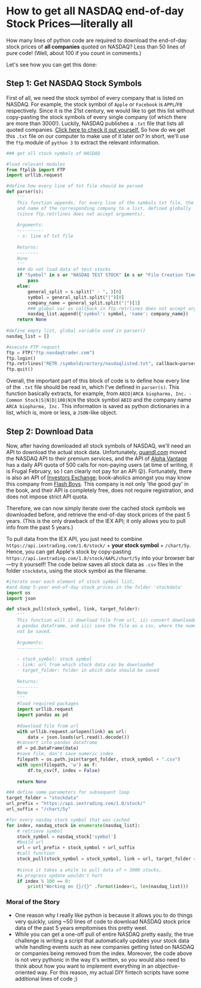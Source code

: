
# How to get all NASDAQ end-of-day Stock Prices—literally all

How many lines of python code are required to download the end-of-day stock prices of **all companies** quoted on NASDAQ? Less than 50 lines of pure code! (Well, about 100 if you count in comments.)

Let's see how you can get this done:

## Step 1: Get NASDAQ Stock Symbols

First of all, we need the stock symbol of every company that is listed on NASDAQ. For example, the stock symbol of `Apple` or `Facebook` is `APPL`/`FB` respectively. Since it is the 21st century, we would like to get this list without copy-pasting the stock symbols of every single company (of which there are more than 3000!). Luckily, NASDAQ publishes a `.txt` file that lists all quoted companies. [Click here to check it out yourself.](https://bit.ly/2U4x8r7) So how do we get this `.txt` file on our computer to make use of it later on? In short, we'll use the `ftp` module of `python 3` to extract the relevant information.

``` Python
### get all stock symbols of NASDAQ

#load relevant modules
from ftplib import FTP
import urllib.request

#define how every line of txt file should be parsed
def parser(s):
	'''
	This function appends, for every line of the symbols txt file, the stock symbol
	and name of the corresponding company to a list, defined globally 
	(since ftp.retrlines does not accept arguments).
	
	Arguments:
	----------
	- s: line of txt file
	
	Returns:
	--------
	None
	'''
	### do not load data of test stocks
	if "Symbol" in s or "NASDAQ TEST STOCK" in s or "File Creation Time" in s or "Pilot Test" in s:
		pass
	else:
		general_split = s.split(" - ", )[0]
		symbol = general_split.split("|")[0]
		company_name = general_split.split("|")[1]
		### global var as callback in ftp.retrlines does not accept arguments
		nasdaq_list.append({'symbol': symbol, 'name': company_name})
	return None
	
#define empty list, global variable used in parser()
nasdaq_list = []

#execute FTP request
ftp = FTP("ftp.nasdaqtrader.com")
ftp.login()
ftp.retrlines("RETR /symboldirectory/nasdaqlisted.txt", callback=parser)
ftp.quit()
```

Overall, the important part of this block of code is to define how every line of the `.txt` file should be read in, which I've defined in `parser(s)`. This function basically extracts, for example, from `ABIO|ARCA biopharma, Inc. - Common Stock|S|N|D|100|N|N` the stock symbol `ABIO` and the company name `ARCA biopharma, Inc.` This information is saved as python dictionaries in a list, which is, more or less, a `JSON`-like object.

## Step 2: Download Data

Now, after having downloaded all stock symbols of NASDAQ, we'll need an API to download the actual stock data. Unfortunately, [quandl.com](https://www.quandl.com/) moved the NASDAQ API to their premium services, and the API of [Alpha Vantage](https://www.alphavantage.co/) has a daily API quota of 500 calls for non-paying users (at time of writing, it is Frugal February, so I can clearly not pay for an API 😛). Fortunately, there is also an API of [Investors Exchange](https://iextrading.com/); book-aholics amongst you may know this company from [Flash Boys](https://en.wikipedia.org/wiki/Flash_Boys). This company is not only 'the good guy' in the book, and their API is completely free, does not require registration, and does not impose strict API quota.

Therefore, we can now simply iterate over the cached stock symbols we downloaded before, and retrieve the end-of-day stock prices of the past 5 years. (This is the only drawback of the IEX API; it only allows you to pull info from the past 5 years.)

To pull data from the IEX API, you just need to combine `https://api.iextrading.com/1.0/stock/` + **your stock symbol** + `/chart/5y`. Hence, you can get Apple's stock by copy-pasting `https://api.iextrading.com/1.0/stock/AAPL/chart/5y` into your browser bar—try it yourself!
The code below saves all stock data as `.csv` files in the folder `stockdata`, using the stock symbol as the filename.


``` Python
#iterate over each element of stock symbol list, 
#and dump 5-year end-of-day stock prices in the folder 'stockdata'
import os
import json

def stock_pull(stock_symbol, link, target_folder):
	'''
	This function will i) download file from url, ii) convert downloaded file into
	a pandas dataframe, and iii) save the file as a csv, where the numeric index will
	not be saved.
	
	Arguments:
	----------
	
	- stock_symbol: stock symbol
	- link: url from which stock data can be downloaded
	- target_folder: folder in which data should be saved
	
	Returns:
	--------
	None
	'''
	#load required packages
	import urllib.request
	import pandas as pd
	
	#download file from url
	with urllib.request.urlopen(link) as url:
		data = json.loads(url.read().decode())
	#convert into pandas dataframe
	df = pd.DataFrame(data)
	#save file, don't save numeric index
	filepath = os.path.join(target_folder, stock_symbol + ".csv")
	with open(filepath, 'w') as f:
		df.to_csv(f, index = False)
		
	return None

### define some parameters for subsequent loop
target_folder = "stockdata"
url_prefix = "https://api.iextrading.com/1.0/stock/"
url_suffix = "/chart/5y"

#for every nasday stock symbol that was cached
for index, nasdaq_stock in enumerate(nasdaq_list):
	# retrieve symbol
	stock_symbol = nasdaq_stock['symbol']
	#build url
	url = url_prefix + stock_symbol + url_suffix
	#call function
	stock_pull(stock_symbol = stock_symbol, link = url, target_folder = target_folder)
	
	#since it takes a while to pull data of > 3000 stocks, 
	#a progress update wouldn't hurt
	if index % 100 == 0:
		print("Working on {}/{}" .format(index+1, len(nasdaq_list)))
```

### Moral of the Story

* One reason why I really like python is because it allows you to do things very quickly, using ~50 lines of code to download NASDAQ stock price data of the past 5 years empitomises this pretty weel.
* While you can get a one-off pull of entire NASDAQ pretty easily, the true challenge is writing a script that automatically updates your stock data while handling events such as new companies getting listed on NASDAQ or companies being removed from the index. Moreover, the code above is not very pythonic in the way it's written, so you would also need to think about how you want to implement everything in an objective-oriented way. For this reason, my actual DIY fintech scripts have some additional lines of code ;)
